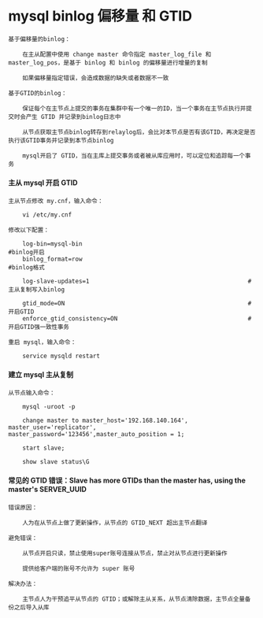 
# mysql binlog 偏移量 和 GTID

	基于偏移量的binlog：
		
		在主从配置中使用 change master 命令指定 master_log_file 和 master_log_pos，是基于 binlog 和 binlog 的偏移量进行增量的复制
		
		如果偏移量指定错误，会造成数据的缺失或者数据不一致
	
	基于GTID的binlog：
	
		保证每个在主节点上提交的事务在集群中有一个唯一的ID，当一个事务在主节点执行并提交时会产生 GTID 并记录到binlog日志中
		
		从节点获取主节点binlog转存到relaylog后，会比对本节点是否有该GTID，再决定是否执行该GTID事务并记录到本节点binlog
		
		mysql开启了 GTID，当在主库上提交事务或者被从库应用时，可以定位和追踪每一个事务

#### 主从 mysql 开启 GTID

	主从节点修改 my.cnf，输入命令：
		
		vi /etc/my.cnf
		
	修改以下配置：
		
		log-bin=mysql-bin                                               #binlog开启
		binlog_format=row                                               #binlog格式
		
		log-slave-updates=1                                             #主从复制写入binlog
		
		gtid_mode=ON                                                    #开启GTID
		enforce_gtid_consistency=ON                                     #开启GTID强一致性事务
	
	重启 mysql，输入命令：
		
		service mysqld restart

#### 建立 mysql 主从复制

	从节点输入命令：
	
		mysql -uroot -p
		
		change master to master_host='192.168.140.164', master_user='replicator', master_password='123456',master_auto_position = 1;
		
		start slave;
		
		show slave status\G

#### 常见的 GTID 错误：Slave has more GTIDs than the master has, using the master's SERVER_UUID

	错误原因：
	
		人为在从节点上做了更新操作，从节点的 GTID_NEXT 超出主节点翻译
	
	避免错误：
		
		从节点开启只读，禁止使用super账号连接从节点，禁止对从节点进行更新操作
		
		提供给客户端的账号不允许为 super 账号
	
	解决办法：
	
		主节点人为干预追平从节点的 GTID；或解除主从关系，从节点清除数据，主节点全量备份之后导入从库


